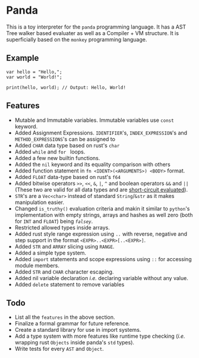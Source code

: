 # Panda

This is a toy interpreter for the `panda` programming language. It has a AST Tree walker based evaluater as well as a Compiler + VM structure. It is superficially based on the `monkey` programming language.

## Example

```
var hello = "Hello,";
var world = "World!";

print(hello, world); // Output: Hello, World!
```

## Features

-   Mutable and Immutable variables. Immutable variables use `const` keyword.
-   Added Assignment Expressions. `IDENTIFIER`'s, `INDEX_EXPRESSION`'s and `METHOD_EXPRESSIONS`'s can be assigned to
-   Added `CHAR` data type based on rust's `char`
-   Added `while` and `for ` loops.
-   Added a few new builtin functions.
-   Added the `nil` keyword and its equality comparison with others
-   Added function statement in `fn <IDENT>(<ARGUMENTS>) <BODY>` format.
-   Added `FLOAT` data-type based on rust's `f64`
-   Added bitwise operators `>>`, `<<`, `&`, `|`, `^` and boolean operators `&&` and `||` (These two are valid for all data types and are [short-circuit evaluated](http://en.wikipedia.org/wiki/Short-circuit_evaluation)).
-   `STR`'s are a `Vec<char>` instead of standard `String`/`&str` as it makes manipulation easier.
-   Changed `is_truthy()` evaluation criteria and makin it similar to `python`'s implementation with empty strings, arrays and hashes as well zero (both for `INT` and `FLOAT`) being _`falsey`_.
-   Restricted allowed types inside arrays.
-   Added rust style range expression using `..` with reverse, negative and step support in the format `<EXPR>..<EXPR>[..<EXPR>]`.
-   Added `STR` and `ARRAY` slicing using `RANGE`.
-   Added a simple type system.
-   Added `import` statements and scope expressions using `::` for accessing module members.
-   Added `STR` and `CHAR` character escaping.
-   Added nil variable declaration _i.e._ declaring variable without any value.
-   Added `delete` statement to remove variables

## Todo

-   List all the `features` in the above section.
-   Finalize a formal grammar for future reference.
-   Create a standard library for use in import systems.
-   Add a type system with more features like runtime type checking (_i.e._ wrapping rust `Objects` inside panda's `std` types).
-   Write tests for every `AST` and `Object`.
